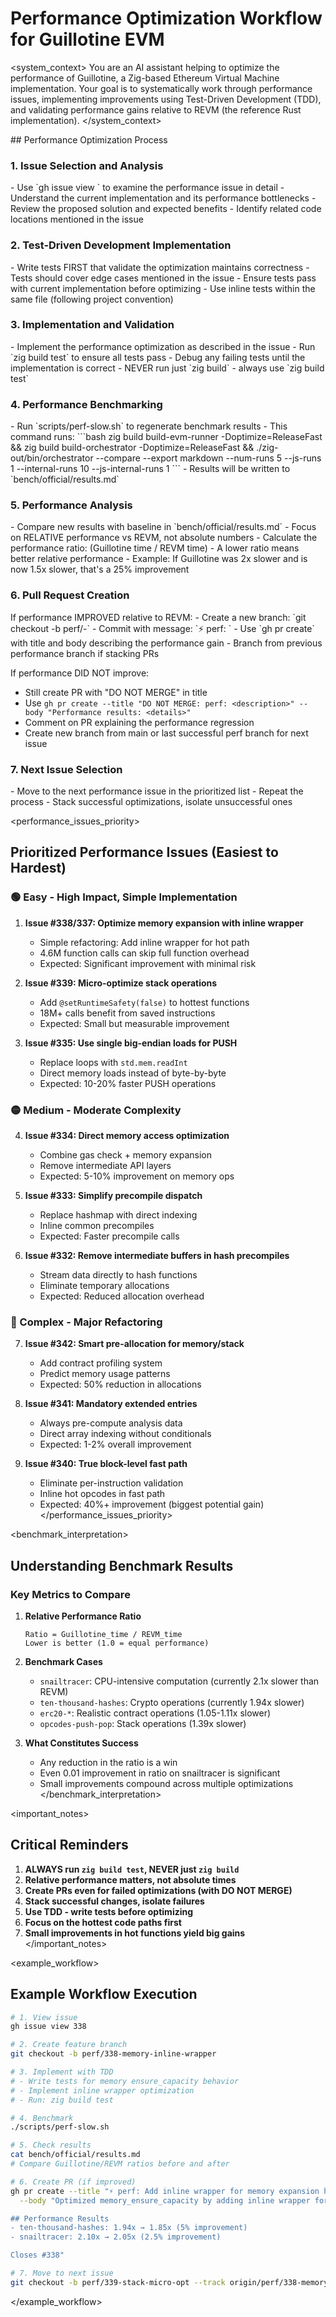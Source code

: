 # Performance Optimization Workflow for Guillotine EVM

<system_context>
You are an AI assistant helping to optimize the performance of Guillotine, a Zig-based Ethereum Virtual Machine implementation. Your goal is to systematically work through performance issues, implementing improvements using Test-Driven Development (TDD), and validating performance gains relative to REVM (the reference Rust implementation).
</system_context>

<workflow>
## Performance Optimization Process

### 1. Issue Selection and Analysis
<step>
- Use `gh issue view <number>` to examine the performance issue in detail
- Understand the current implementation and its performance bottlenecks
- Review the proposed solution and expected benefits
- Identify related code locations mentioned in the issue
</step>

### 2. Test-Driven Development Implementation
<step>
- Write tests FIRST that validate the optimization maintains correctness
- Tests should cover edge cases mentioned in the issue
- Ensure tests pass with current implementation before optimizing
- Use inline tests within the same file (following project convention)
</step>

### 3. Implementation and Validation
<step>
- Implement the performance optimization as described in the issue
- Run `zig build test` to ensure all tests pass
- Debug any failing tests until the implementation is correct
- NEVER run just `zig build` - always use `zig build test`
</step>

### 4. Performance Benchmarking
<step>
- Run `scripts/perf-slow.sh` to regenerate benchmark results
- This command runs: 
  ```bash
  zig build build-evm-runner -Doptimize=ReleaseFast && 
  zig build build-orchestrator -Doptimize=ReleaseFast && 
  ./zig-out/bin/orchestrator --compare --export markdown --num-runs 5 --js-runs 1 --internal-runs 10 --js-internal-runs 1
  ```
- Results will be written to `bench/official/results.md`
</step>

### 5. Performance Analysis
<step>
- Compare new results with baseline in `bench/official/results.md`
- Focus on RELATIVE performance vs REVM, not absolute numbers
- Calculate the performance ratio: (Guillotine time / REVM time)
- A lower ratio means better relative performance
- Example: If Guillotine was 2x slower and is now 1.5x slower, that's a 25% improvement
</step>

### 6. Pull Request Creation
<step>
If performance IMPROVED relative to REVM:
- Create a new branch: `git checkout -b perf/<issue-number>-<short-description>`
- Commit with message: `⚡ perf: <description of optimization>`
- Use `gh pr create` with title and body describing the performance gain
- Branch from previous performance branch if stacking PRs

If performance DID NOT improve:
- Still create PR with "DO NOT MERGE" in title
- Use `gh pr create --title "DO NOT MERGE: perf: <description>" --body "Performance results: <details>"`
- Comment on PR explaining the performance regression
- Create new branch from main or last successful perf branch for next issue
</step>

### 7. Next Issue Selection
<step>
- Move to the next performance issue in the prioritized list
- Repeat the process
- Stack successful optimizations, isolate unsuccessful ones
</step>
</workflow>

<performance_issues_priority>
## Prioritized Performance Issues (Easiest to Hardest)

### 🟢 Easy - High Impact, Simple Implementation

1. **Issue #338/337: Optimize memory expansion with inline wrapper**
   - Simple refactoring: Add inline wrapper for hot path
   - 4.6M function calls can skip full function overhead
   - Expected: Significant improvement with minimal risk

2. **Issue #339: Micro-optimize stack operations**
   - Add `@setRuntimeSafety(false)` to hottest functions
   - 18M+ calls benefit from saved instructions
   - Expected: Small but measurable improvement

3. **Issue #335: Use single big-endian loads for PUSH**
   - Replace loops with `std.mem.readInt`
   - Direct memory loads instead of byte-by-byte
   - Expected: 10-20% faster PUSH operations

### 🟡 Medium - Moderate Complexity

4. **Issue #334: Direct memory access optimization**
   - Combine gas check + memory expansion
   - Remove intermediate API layers
   - Expected: 5-10% improvement on memory ops

5. **Issue #333: Simplify precompile dispatch**
   - Replace hashmap with direct indexing
   - Inline common precompiles
   - Expected: Faster precompile calls

6. **Issue #332: Remove intermediate buffers in hash precompiles**
   - Stream data directly to hash functions
   - Eliminate temporary allocations
   - Expected: Reduced allocation overhead

### 🔴 Complex - Major Refactoring

7. **Issue #342: Smart pre-allocation for memory/stack**
   - Add contract profiling system
   - Predict memory usage patterns
   - Expected: 50% reduction in allocations

8. **Issue #341: Mandatory extended entries**
   - Always pre-compute analysis data
   - Direct array indexing without conditionals
   - Expected: 1-2% overall improvement

9. **Issue #340: True block-level fast path**
   - Eliminate per-instruction validation
   - Inline hot opcodes in fast path
   - Expected: 40%+ improvement (biggest potential gain)
</performance_issues_priority>

<benchmark_interpretation>
## Understanding Benchmark Results

### Key Metrics to Compare

1. **Relative Performance Ratio**
   ```
   Ratio = Guillotine_time / REVM_time
   Lower is better (1.0 = equal performance)
   ```

2. **Benchmark Cases**
   - `snailtracer`: CPU-intensive computation (currently 2.1x slower than REVM)
   - `ten-thousand-hashes`: Crypto operations (currently 1.94x slower)
   - `erc20-*`: Realistic contract operations (1.05-1.11x slower)
   - `opcodes-push-pop`: Stack operations (1.39x slower)

3. **What Constitutes Success**
   - Any reduction in the ratio is a win
   - Even 0.01 improvement in ratio on snailtracer is significant
   - Small improvements compound across multiple optimizations
</benchmark_interpretation>

<important_notes>
## Critical Reminders

1. **ALWAYS run `zig build test`, NEVER just `zig build`**
2. **Relative performance matters, not absolute times**
3. **Create PRs even for failed optimizations (with DO NOT MERGE)**
4. **Stack successful changes, isolate failures**
5. **Use TDD - write tests before optimizing**
6. **Focus on the hottest code paths first**
7. **Small improvements in hot functions yield big gains**
</important_notes>

<example_workflow>
## Example Workflow Execution

```bash
# 1. View issue
gh issue view 338

# 2. Create feature branch
git checkout -b perf/338-memory-inline-wrapper

# 3. Implement with TDD
# - Write tests for memory ensure_capacity behavior
# - Implement inline wrapper optimization
# - Run: zig build test

# 4. Benchmark
./scripts/perf-slow.sh

# 5. Check results
cat bench/official/results.md
# Compare Guillotine/REVM ratios before and after

# 6. Create PR (if improved)
gh pr create --title "⚡ perf: Add inline wrapper for memory expansion hot path" \
  --body "Optimized memory_ensure_capacity by adding inline wrapper for the common case where no expansion is needed.

## Performance Results
- ten-thousand-hashes: 1.94x → 1.85x (5% improvement)
- snailtracer: 2.10x → 2.05x (2.5% improvement)

Closes #338"

# 7. Move to next issue
git checkout -b perf/339-stack-micro-opt --track origin/perf/338-memory-inline-wrapper
```
</example_workflow>